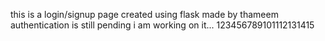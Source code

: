 this is a login/signup page created using flask made by thameem
authentication is still pending i am working on it...
123456789101112131415